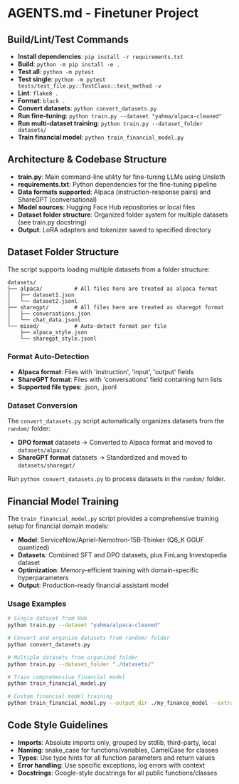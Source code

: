 # AGENTS.md - Finetuner Project

## Build/Lint/Test Commands
- **Install dependencies**: `pip install -r requirements.txt`
- **Build**: `python -m pip install -e .`
- **Test all**: `python -m pytest`
- **Test single**: `python -m pytest tests/test_file.py::TestClass::test_method -v`
- **Lint**: `flake8 .`
- **Format**: `black .`
- **Convert datasets**: `python convert_datasets.py`
- **Run fine-tuning**: `python train.py --dataset "yahma/alpaca-cleaned"`
- **Run multi-dataset training**: `python train.py --dataset_folder datasets/`
- **Train financial model**: `python train_financial_model.py`

## Architecture & Codebase Structure
- **train.py**: Main command-line utility for fine-tuning LLMs using Unsloth
- **requirements.txt**: Python dependencies for the fine-tuning pipeline
- **Data formats supported**: Alpaca (instruction-response pairs) and ShareGPT (conversational)
- **Model sources**: Hugging Face Hub repositories or local files
- **Dataset folder structure**: Organized folder system for multiple datasets (see train.py docstring)
- **Output**: LoRA adapters and tokenizer saved to specified directory

## Dataset Folder Structure
The script supports loading multiple datasets from a folder structure:

```
datasets/
├── alpaca/          # All files here are treated as alpaca format
│   ├── dataset1.json
│   └── dataset2.jsonl
├── sharegpt/        # All files here are treated as sharegpt format
│   ├── conversations.json
│   └── chat_data.jsonl
└── mixed/           # Auto-detect format per file
    ├── alpaca_style.json
    └── sharegpt_style.jsonl
```

### Format Auto-Detection
- **Alpaca format**: Files with 'instruction', 'input', 'output' fields
- **ShareGPT format**: Files with 'conversations' field containing turn lists
- **Supported file types**: .json, .jsonl

### Dataset Conversion
The `convert_datasets.py` script automatically organizes datasets from the `random/` folder:

- **DPO format** datasets → Converted to Alpaca format and moved to `datasets/alpaca/`
- **ShareGPT format** datasets → Standardized and moved to `datasets/sharegpt/`

Run `python convert_datasets.py` to process datasets in the `random/` folder.

## Financial Model Training
The `train_financial_model.py` script provides a comprehensive training setup for financial domain models:

- **Model**: ServiceNow/Apriel-Nemotron-15B-Thinker (Q6_K GGUF quantized)
- **Datasets**: Combined SFT and DPO datasets, plus FinLang Investopedia dataset
- **Optimization**: Memory-efficient training with domain-specific hyperparameters
- **Output**: Production-ready financial assistant model

### Usage Examples
```bash
# Single dataset from Hub
python train.py --dataset "yahma/alpaca-cleaned"

# Convert and organize datasets from random/ folder
python convert_datasets.py

# Multiple datasets from organized folder
python train.py --dataset_folder "./datasets/"

# Train comprehensive financial model
python train_financial_model.py

# Custom financial model training
python train_financial_model.py --output_dir ./my_finance_model --extra_args --learning_rate 1e-5
```


## Code Style Guidelines
- **Imports**: Absolute imports only, grouped by stdlib, third-party, local
- **Naming**: snake_case for functions/variables, CamelCase for classes
- **Types**: Use type hints for all function parameters and return values
- **Error handling**: Use specific exceptions, log errors with context
- **Docstrings**: Google-style docstrings for all public functions/classes
